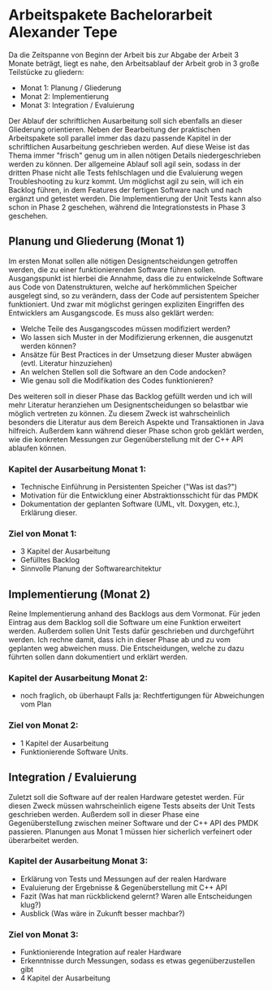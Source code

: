 # Arbeitspakete Bachelorarbeit Alexander Tepe

Da die Zeitspanne von Beginn der Arbeit bis zur Abgabe der Arbeit 3 Monate beträgt, liegt es nahe,
den Arbeitsablauf der Arbeit grob in 3 große Teilstücke zu gliedern:

* Monat 1: Planung / Gliederung
* Monat 2: Implementierung
* Monat 3: Integration / Evaluierung

Der Ablauf der schriftlichen Ausarbeitung soll sich ebenfalls an dieser Gliederung orientieren.
Neben der Bearbeitung der praktischen Arbeitspakete soll parallel immer das dazu passende Kapitel
in der schriftlichen Ausarbeitung geschrieben werden.
Auf diese Weise ist das Thema immer "frisch" genug um in allen nötigen Details niedergeschrieben
werden zu können.
Der allgemeine Ablauf soll agil sein, sodass in der dritten Phase nicht alle Tests fehlschlagen und
die Evaluierung wegen Troubleshooting zu kurz kommt. Um möglichst agil zu sein, will ich ein
Backlog führen, in dem Features der fertigen Software nach und nach ergänzt und getestet werden.
Die Implementierung der Unit Tests kann also schon in Phase 2 geschehen, während die
Integrationstests in Phase 3 geschehen.

## Planung und Gliederung (Monat 1)
Im ersten Monat sollen alle nötigen Designentscheidungen getroffen werden, die zu einer
funktionierenden Software führen sollen. Ausgangspunkt ist hierbei die Annahme, dass die
zu entwickelnde Software aus Code von Datenstrukturen, welche auf herkömmlichen Speicher ausgelegt
sind, so zu verändern, dass der Code auf persistentem Speicher funktioniert.
Und zwar mit möglichst geringen expliziten Eingriffen des Entwicklers am Ausgangscode.
Es muss also geklärt werden:

* Welche Teile des Ausgangscodes müssen modifiziert werden?
* Wo lassen sich Muster in der Modifizierung erkennen, die ausgenutzt werden können?
* Ansätze für Best Practices in der Umsetzung dieser Muster abwägen (evtl. Literatur hinzuziehen)
* An welchen Stellen soll die Software an den Code andocken?
* Wie genau soll die Modifikation des Codes funktionieren?

Des weiteren soll in dieser Phase das Backlog gefüllt werden und ich will mehr Literatur heranziehen
um Designentscheidungen so belastbar wie möglich vertreten zu können. Zu diesem Zweck ist
wahrscheinlich besonders die Literatur aus dem Bereich Aspekte und Transaktionen in Java hilfreich.
Außerdem kann während dieser Phase schon grob geklärt werden, wie die konkreten Messungen zur Gegenüberstellung
mit der C++ API ablaufen können.

### Kapitel der Ausarbeitung Monat 1:
* Technische Einführung in Persistenten Speicher ("Was ist das?")
* Motivation für die Entwicklung einer Abstraktionsschicht für das PMDK
* Dokumentation der geplanten Software (UML, vlt. Doxygen, etc.), Erklärung dieser.

### Ziel von Monat 1:
* 3 Kapitel der Ausarbeitung
* Gefülltes Backlog
* Sinnvolle Planung der Softwarearchitektur

## Implementierung (Monat 2)
Reine Implementierung anhand des Backlogs aus dem Vormonat.
Für jeden Eintrag aus dem Backlog soll die Software um eine Funktion erweitert werden. Außerdem sollen
Unit Tests dafür geschrieben und durchgeführt werden.
Ich rechne damit, dass ich in dieser Phase ab und zu vom geplanten weg abweichen muss. Die Entscheidungen,
welche zu dazu führten sollen dann dokumentiert und erklärt werden.

### Kapitel der Ausarbeitung Monat 2:
* noch fraglich, ob überhaupt Falls ja: Rechtfertigungen für Abweichungen vom Plan

### Ziel von Monat 2:
* 1 Kapitel der Ausarbeitung
* Funktionierende Software Units.

## Integration / Evaluierung
Zuletzt soll die Software auf der realen Hardware getestet werden. Für diesen Zweck müssen wahrscheinlich eigene
Tests abseits der Unit Tests geschrieben werden.
Außerdem soll in dieser Phase eine Gegenüberstellung zwischen meiner Software und der C++ API des PMDK
passieren. Planungen aus Monat 1 müssen hier sicherlich verfeinert oder überarbeitet werden.

### Kapitel der Ausarbeitung Monat 3:
* Erklärung von Tests und Messungen auf der realen Hardware
* Evaluierung der Ergebnisse & Gegenüberstellung mit C++ API
* Fazit (Was hat man rückblickend gelernt? Waren alle Entscheidungen klug?)
* Ausblick (Was wäre in Zukunft besser machbar?)

### Ziel von Monat 3:
* Funktionierende Integration auf realer Hardware
* Erkenntnisse durch Messungen, sodass es etwas gegenüberzustellen gibt
* 4 Kapitel der Ausarbeitung
